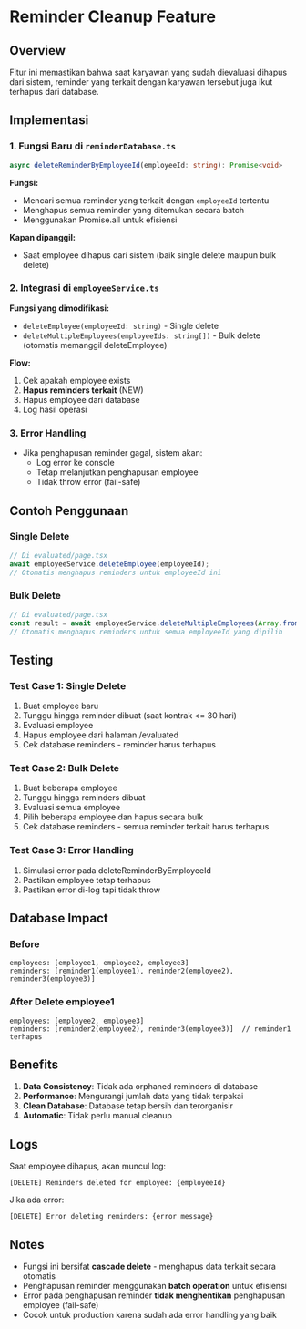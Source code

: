 # Reminder Cleanup Feature

## Overview
Fitur ini memastikan bahwa saat karyawan yang sudah dievaluasi dihapus dari sistem, reminder yang terkait dengan karyawan tersebut juga ikut terhapus dari database.

## Implementasi

### 1. Fungsi Baru di `reminderDatabase.ts`

```typescript
async deleteReminderByEmployeeId(employeeId: string): Promise<void>
```

**Fungsi:**
- Mencari semua reminder yang terkait dengan `employeeId` tertentu
- Menghapus semua reminder yang ditemukan secara batch
- Menggunakan Promise.all untuk efisiensi

**Kapan dipanggil:**
- Saat employee dihapus dari sistem (baik single delete maupun bulk delete)

### 2. Integrasi di `employeeService.ts`

**Fungsi yang dimodifikasi:**
- `deleteEmployee(employeeId: string)` - Single delete
- `deleteMultipleEmployees(employeeIds: string[])` - Bulk delete (otomatis memanggil deleteEmployee)

**Flow:**
1. Cek apakah employee exists
2. **Hapus reminders terkait** (NEW)
3. Hapus employee dari database
4. Log hasil operasi

### 3. Error Handling

- Jika penghapusan reminder gagal, sistem akan:
  - Log error ke console
  - Tetap melanjutkan penghapusan employee
  - Tidak throw error (fail-safe)

## Contoh Penggunaan

### Single Delete
```typescript
// Di evaluated/page.tsx
await employeeService.deleteEmployee(employeeId);
// Otomatis menghapus reminders untuk employeeId ini
```

### Bulk Delete
```typescript
// Di evaluated/page.tsx
const result = await employeeService.deleteMultipleEmployees(Array.from(selectedForDelete));
// Otomatis menghapus reminders untuk semua employeeId yang dipilih
```

## Testing

### Test Case 1: Single Delete
1. Buat employee baru
2. Tunggu hingga reminder dibuat (saat kontrak <= 30 hari)
3. Evaluasi employee
4. Hapus employee dari halaman /evaluated
5. Cek database reminders - reminder harus terhapus

### Test Case 2: Bulk Delete
1. Buat beberapa employee
2. Tunggu hingga reminders dibuat
3. Evaluasi semua employee
4. Pilih beberapa employee dan hapus secara bulk
5. Cek database reminders - semua reminder terkait harus terhapus

### Test Case 3: Error Handling
1. Simulasi error pada deleteReminderByEmployeeId
2. Pastikan employee tetap terhapus
3. Pastikan error di-log tapi tidak throw

## Database Impact

### Before
```
employees: [employee1, employee2, employee3]
reminders: [reminder1(employee1), reminder2(employee2), reminder3(employee3)]
```

### After Delete employee1
```
employees: [employee2, employee3]
reminders: [reminder2(employee2), reminder3(employee3)]  // reminder1 terhapus
```

## Benefits

1. **Data Consistency**: Tidak ada orphaned reminders di database
2. **Performance**: Mengurangi jumlah data yang tidak terpakai
3. **Clean Database**: Database tetap bersih dan terorganisir
4. **Automatic**: Tidak perlu manual cleanup

## Logs

Saat employee dihapus, akan muncul log:
```
[DELETE] Reminders deleted for employee: {employeeId}
```

Jika ada error:
```
[DELETE] Error deleting reminders: {error message}
```

## Notes

- Fungsi ini bersifat **cascade delete** - menghapus data terkait secara otomatis
- Penghapusan reminder menggunakan **batch operation** untuk efisiensi
- Error pada penghapusan reminder **tidak menghentikan** penghapusan employee (fail-safe)
- Cocok untuk production karena sudah ada error handling yang baik
